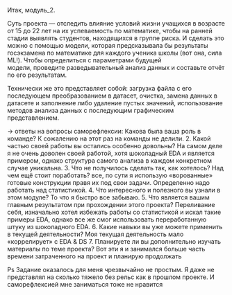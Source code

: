 Итак, модуль_2.

Суть проекта — отследить влияние условий жизни учащихся в возрасте от 15 до 22 лет на их успеваемость по математике, чтобы на ранней стадии выявлять студентов, находящихся в группе риска.
И сделать это можно с помощью модели, которая предсказывала бы результаты госэкзамена по математике для каждого ученика школы (вот она, сила ML!). Чтобы определиться с параметрами будущей модели, проведите разведывательный анализ данных и составьте отчёт по его результатам. 

Технически же это представляет собой:
загрузка файла с его последующем преобразованием в датасет,
очистка, замена данных в датасете и заполнение либо удаление пустых значений,
использование методов анализа данных с последующим графическим представлением.


→ ответы на вопросы саморефлексии:
Какова была ваша роль в команде?
К сожалению на этот раз на команды не делили.
2. Какой частью своей работы вы остались особенно довольны?
На самом деле я не очень доволен своей работой, хотя шоколадный EDA и является примером, однако структура самого анализа в каждом конкретном случае уникальна.
3. Что не получилось сделать так, как хотелось? Над чем ещё стоит поработать?
все, по сути я использую «ворованные» готовые конструкции правя их под свои задачи. Определенно надо работать над статистикой.
4. Что интересного и полезного вы узнали в этом модуле?
То что я быстро все забываю.
5. Что является вашим главным результатом при прохождении этого проекта?
Переливание себя, изначально хотел избежать работы со статистикой и искал такие примеры EDA, однако все же смог использовать переработанную штуку из шоколадного EDA.
6. Какие навыки вы уже можете применить в текущей деятельности?
Моя текущая деятельность мало «коррелирует» с EDA & DS
7. Планируете ли вы дополнительно изучать материалы по теме проекта?
Вот эти я и занимался больше часть времени затраченного на проект и планирую продолжать




Ps
Задание оказалось для меня чрезвычайно не простым. Я даже не представлял на сколько тяжело без рельс как в прошлом проекте. И саморефлексией мне заниматься тоже не нравится
